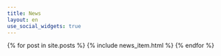 ```yaml
---
title: News
layout: en
use_social_widgets: true
---
```


{% for post in site.posts %}
  {% include news_item.html %}
{% endfor %}
